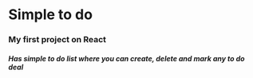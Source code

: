 # Simple to do 
### My first project on React
##### Has simple to do list where you can create, delete and mark any to do deal
